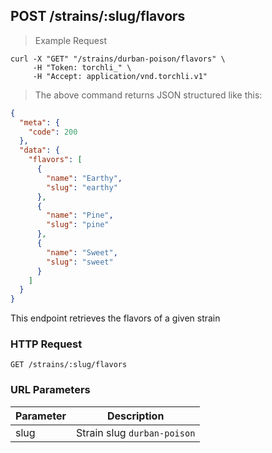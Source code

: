 ## POST /strains/:slug/flavors

> Example Request

```shell
curl -X "GET" "/strains/durban-poison/flavors" \
     -H "Token: torchli_" \
     -H "Accept: application/vnd.torchli.v1"
```

> The above command returns JSON structured like this:

```json
{
  "meta": {
    "code": 200
  },
  "data": {
    "flavors": [
      {
        "name": "Earthy",
        "slug": "earthy"
      },
      {
        "name": "Pine",
        "slug": "pine"
      },
      {
        "name": "Sweet",
        "slug": "sweet"
      }
    ]
  }
}
```

This endpoint retrieves the flavors of a given strain

### HTTP Request

`GET /strains/:slug/flavors`

### URL Parameters

Parameter | Description
--------- | -----------
slug | Strain slug `durban-poison`
